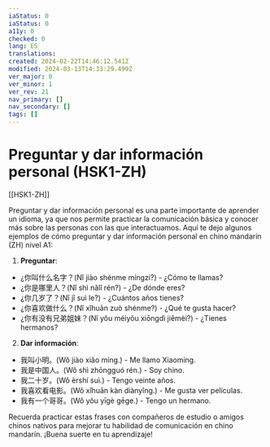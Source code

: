```yaml
---
iaStatus: 0
iaStatus: 0
a11y: 0
checked: 0
lang: ES
translations: 
created: 2024-02-22T14:46:12.541Z
modified: 2024-03-13T14:33:29.499Z
ver_major: 0
ver_minor: 1
ver_rev: 21
nav_primary: []
nav_secondary: []
tags: []
---
```

# Preguntar y dar información personal (HSK1-ZH)

[[HSK1-ZH]]

Preguntar y dar información personal es una parte importante de aprender un idioma, ya que nos permite practicar la comunicación básica y conocer más sobre las personas con las que interactuamos. Aquí te dejo algunos ejemplos de cómo preguntar y dar información personal en chino mandarín (ZH) nivel A1:

1. **Preguntar**:
- ¿你叫什么名字？(Nǐ jiào shénme míngzi?) - ¿Cómo te llamas?
- ¿你是哪里人？(Nǐ shì nǎlǐ rén?) - ¿De dónde eres?
- ¿你几岁了？(Nǐ jǐ suì le?) - ¿Cuántos años tienes?
- ¿你喜欢做什么？(Nǐ xǐhuān zuò shénme?) - ¿Qué te gusta hacer?
- ¿你有没有兄弟姐妹？(Nǐ yǒu méiyǒu xiōngdì jiěmèi?) - ¿Tienes hermanos?

2. **Dar información**:
- 我叫小明。(Wǒ jiào xiǎo míng.) - Me llamo Xiaoming.
- 我是中国人。(Wǒ shì zhōngguó rén.) - Soy chino.
- 我二十岁。(Wǒ èrshí suì.) - Tengo veinte años.
- 我喜欢看电影。(Wǒ xǐhuān kàn diànyǐng.) - Me gusta ver películas.
- 我有一个哥哥。(Wǒ yǒu yīgè gēge.) - Tengo un hermano.

Recuerda practicar estas frases con compañeros de estudio o amigos chinos nativos para mejorar tu habilidad de comunicación en chino mandarín. ¡Buena suerte en tu aprendizaje!
